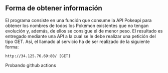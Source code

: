 ## Forma de obtener información

El programa consiste en una función que consume la API Pokeapi para obtener los nombres de todos los Pokémon existentes que no tengan evolución y, además, de ellos se consigue el de menor peso. El resultado es entregado mediante una API a la cual se le debe realizar una petición del tipo GET. Así, el llamado al servicio ha de ser realizado de la siguiente forma:
```
http://34.125.76.69:80/ [GET]
```

Probando github actions
